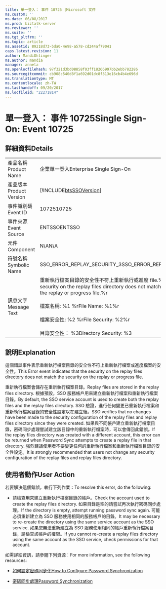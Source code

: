 ```yaml
---
title: 單一登入： 事件 10725 |Microsoft 文件
ms.custom: ''
ms.date: 06/08/2017
ms.prod: biztalk-server
ms.reviewer: ''
ms.suite: ''
ms.tgt_pltfrm: ''
ms.topic: article
ms.assetid: 89218d73-bda0-4e98-a578-cd244af79041
caps.latest.revision: 11
author: MandiOhlinger
ms.author: mandia
manager: anneta
ms.openlocfilehash: 97f321d3bd08858f03ff18266997bb2ebb782286
ms.sourcegitcommit: cb908c540d8f1a692d01dc8f313e16cb4b4e696d
ms.translationtype: MT
ms.contentlocale: zh-TW
ms.lasthandoff: 09/20/2017
ms.locfileid: "22271814"
---
```

# <a name="single-sign-on-event-10725"></a><span data-ttu-id="82ea5-102">單一登入： 事件 10725</span><span class="sxs-lookup"><span data-stu-id="82ea5-102">Single Sign-On: Event 10725</span></span>
## <a name="details"></a><span data-ttu-id="82ea5-103">詳細資料</span><span class="sxs-lookup"><span data-stu-id="82ea5-103">Details</span></span>  
  
|||  
|-|-|  
|<span data-ttu-id="82ea5-104">產品名稱</span><span class="sxs-lookup"><span data-stu-id="82ea5-104">Product Name</span></span>|<span data-ttu-id="82ea5-105">企業單一登入</span><span class="sxs-lookup"><span data-stu-id="82ea5-105">Enterprise Single Sign-On</span></span>|  
|<span data-ttu-id="82ea5-106">產品版本</span><span class="sxs-lookup"><span data-stu-id="82ea5-106">Product Version</span></span>|[!INCLUDE[btsSSOVersion](../includes/btsssoversion-md.md)]|  
|<span data-ttu-id="82ea5-107">事件識別碼</span><span class="sxs-lookup"><span data-stu-id="82ea5-107">Event ID</span></span>|<span data-ttu-id="82ea5-108">10725</span><span class="sxs-lookup"><span data-stu-id="82ea5-108">10725</span></span>|  
|<span data-ttu-id="82ea5-109">事件來源</span><span class="sxs-lookup"><span data-stu-id="82ea5-109">Event Source</span></span>|<span data-ttu-id="82ea5-110">ENTSSO</span><span class="sxs-lookup"><span data-stu-id="82ea5-110">ENTSSO</span></span>|  
|<span data-ttu-id="82ea5-111">元件</span><span class="sxs-lookup"><span data-stu-id="82ea5-111">Component</span></span>|<span data-ttu-id="82ea5-112">N\A</span><span class="sxs-lookup"><span data-stu-id="82ea5-112">N\A</span></span>|  
|<span data-ttu-id="82ea5-113">符號名稱</span><span class="sxs-lookup"><span data-stu-id="82ea5-113">Symbolic Name</span></span>|<span data-ttu-id="82ea5-114">SSO_ERROR_REPLAY_SECURITY_3</span><span class="sxs-lookup"><span data-stu-id="82ea5-114">SSO_ERROR_REPLAY_SECURITY_3</span></span>|  
|<span data-ttu-id="82ea5-115">訊息文字</span><span class="sxs-lookup"><span data-stu-id="82ea5-115">Message Text</span></span>|<span data-ttu-id="82ea5-116">重新執行檔案目錄的安全性不符上重新執行或進度 file.%r 安全性</span><span class="sxs-lookup"><span data-stu-id="82ea5-116">The security on the replay files directory does not match the security on the replay or progress file.%r</span></span><br /><br /> <span data-ttu-id="82ea5-117">檔案名稱: %1 %r</span><span class="sxs-lookup"><span data-stu-id="82ea5-117">File Name: %1%r</span></span><br /><br /> <span data-ttu-id="82ea5-118">檔案安全性: %2 %r</span><span class="sxs-lookup"><span data-stu-id="82ea5-118">File Security: %2%r</span></span><br /><br /> <span data-ttu-id="82ea5-119">目錄安全性： %3</span><span class="sxs-lookup"><span data-stu-id="82ea5-119">Directory Security: %3</span></span>|  
  
## <a name="explanation"></a><span data-ttu-id="82ea5-120">說明</span><span class="sxs-lookup"><span data-stu-id="82ea5-120">Explanation</span></span>  
 <span data-ttu-id="82ea5-121">這個錯誤事件表示重新執行檔案目錄的安全性不符上重新執行檔案或進度檔案的安全性。</span><span class="sxs-lookup"><span data-stu-id="82ea5-121">This Error event indicates that the security on the replay files directory does not match the security on the replay or progress file.</span></span>  
  
 <span data-ttu-id="82ea5-122">重新執行檔案會儲存在重新執行檔案目錄。</span><span class="sxs-lookup"><span data-stu-id="82ea5-122">Replay files are stored in the replay files directory.</span></span> <span data-ttu-id="82ea5-123">根據預設，SSO 服務帳戶用來建立重新執行檔案和重新執行檔案目錄。</span><span class="sxs-lookup"><span data-stu-id="82ea5-123">By default, the SSO service account is used to create both the replay files and the replay files directory.</span></span> <span data-ttu-id="82ea5-124">SSO 驗證，進行任何變更已重新執行檔案和重新執行檔案目錄的安全性設定以在建立後。</span><span class="sxs-lookup"><span data-stu-id="82ea5-124">SSO verifies that no changes have been made to the security configuration of the replay files and replay files directory since they were created.</span></span> <span data-ttu-id="82ea5-125">如果與不同帳戶建立重新執行檔案目錄，密碼同步處理嘗試建立該目錄中的重新執行檔案時，可以會傳回此錯誤。</span><span class="sxs-lookup"><span data-stu-id="82ea5-125">If the replay files directory was created with a different account, this error can be returned when Password Sync attempts to create a replay file in that directory.</span></span> <span data-ttu-id="82ea5-126">強烈建議使用者不要變更任何的重新執行檔案和重新執行檔案目錄的安全性設定。</span><span class="sxs-lookup"><span data-stu-id="82ea5-126">It is strongly recommended that users not change any security configuration of the replay files and replay files directory.</span></span>  
  
## <a name="user-action"></a><span data-ttu-id="82ea5-127">使用者動作</span><span class="sxs-lookup"><span data-stu-id="82ea5-127">User Action</span></span>  
 <span data-ttu-id="82ea5-128">若要解決這個錯誤，執行下列作業：</span><span class="sxs-lookup"><span data-stu-id="82ea5-128">To resolve this error, do the following:</span></span>  
  
-   <span data-ttu-id="82ea5-129">請檢查用來建立重新執行檔案目錄的帳戶。</span><span class="sxs-lookup"><span data-stu-id="82ea5-129">Check the account used to create the replay files directory.</span></span> <span data-ttu-id="82ea5-130">如果目錄是空的請嘗試再次執行密碼同步處理。</span><span class="sxs-lookup"><span data-stu-id="82ea5-130">If the directory is empty, attempt running password sync again.</span></span> <span data-ttu-id="82ea5-131">可能必須重新建立為 SSO 服務使用相同的服務帳戶的目錄。</span><span class="sxs-lookup"><span data-stu-id="82ea5-131">It may be necessary to re-create the directory using the same service account as the SSO service.</span></span> <span data-ttu-id="82ea5-132">如果您無法重新建立為 SSO 服務使用相同的帳戶重新執行檔案目錄，請檢查該帳戶的權限。</span><span class="sxs-lookup"><span data-stu-id="82ea5-132">If you cannot re-create a replay files directory using the same account as the SSO service, check permissions for that account.</span></span>  
  
 <span data-ttu-id="82ea5-133">如需詳細資訊，請參閱下列資源：</span><span class="sxs-lookup"><span data-stu-id="82ea5-133">For more information, see the following resources:</span></span>  
  
-   [<span data-ttu-id="82ea5-134">如何設定密碼同步化</span><span class="sxs-lookup"><span data-stu-id="82ea5-134">How to Configure Password Synchronization</span></span>](../core/how-to-configure-password-synchronization.md)  
  
-   [<span data-ttu-id="82ea5-135">密碼同步處理</span><span class="sxs-lookup"><span data-stu-id="82ea5-135">Password Synchronization</span></span>](../core/password-synchronization2.md)